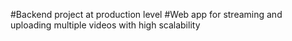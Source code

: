 #Backend project at production level
#Web app for streaming and uploading multiple videos with high scalability
